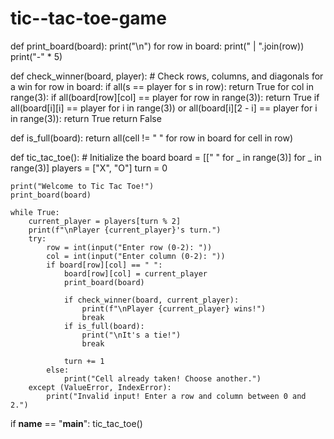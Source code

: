   # tic--tac-toe-game


def print_board(board):
    print("\n")
    for row in board:
        print(" | ".join(row))
        print("-" * 5)

def check_winner(board, player):
    # Check rows, columns, and diagonals for a win
    for row in board:
        if all(s == player for s in row):
            return True
    for col in range(3):
        if all(board[row][col] == player for row in range(3)):
            return True
    if all(board[i][i] == player for i in range(3)) or all(board[i][2 - i] == player for i in range(3)):
        return True
    return False

def is_full(board):
    return all(cell != " " for row in board for cell in row)

def tic_tac_toe():
    # Initialize the board
    board = [[" " for _ in range(3)] for _ in range(3)]
    players = ["X", "O"]
    turn = 0

    print("Welcome to Tic Tac Toe!")
    print_board(board)

    while True:
        current_player = players[turn % 2]
        print(f"\nPlayer {current_player}'s turn.")
        try:
            row = int(input("Enter row (0-2): "))
            col = int(input("Enter column (0-2): "))
            if board[row][col] == " ":
                board[row][col] = current_player
                print_board(board)

                if check_winner(board, current_player):
                    print(f"\nPlayer {current_player} wins!")
                    break
                if is_full(board):
                    print("\nIt's a tie!")
                    break

                turn += 1
            else:
                print("Cell already taken! Choose another.")
        except (ValueError, IndexError):
            print("Invalid input! Enter a row and column between 0 and 2.")

if __name__ == "__main__":
    tic_tac_toe()